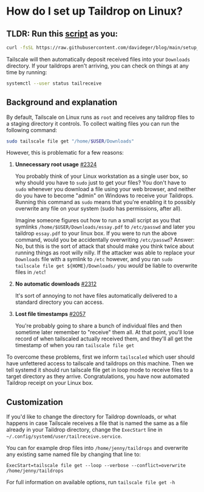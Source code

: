 # How do I set up Taildrop on Linux?

## TLDR: Run this [script](https://raw.githubusercontent.com/davideger/blog/main/setup_taildrop.sh) as you:

```sh
curl -fsSL https://raw.githubusercontent.com/davideger/blog/main/setup_taildrop.sh | sh
```

Tailscale will then automatically deposit received files into your
`Downloads` directory.  If your taildrops aren't arriving, you can
check on things at any time by running:

```sh
systemctl --user status tailreceive
```

## Background and explanation

By default, Tailscale on Linux runs as `root` and receives any taildrop
files to a staging directory it controls.  To collect waiting files
you can run the following command:

```sh
sudo tailscale file get "/home/$USER/Downloads"
```

However, this is problematic for a few reasons:

1. **Unnecessary root usage** [#2324](https://github.com/tailscale/tailscale/issues/2324)

   You probably think of your Linux workstation as a single user box, so
   why should you have to `sudo` just to get your files?  You don't
   have to `sudo` whenever you download a file using your web browser,
   and neither do you have to become "admin" on Windows to receive your
   Taildrops.  Running this command as `sudo` means that you're enabling
   it to possibly overwrite any file on your system (sudo has permissions,
   after all).

   Imagine someone figures out how to run a small script as you that
   symlinks `/home/$USER/Downloads/essay.pdf` to `/etc/passwd` and later
   you taildrop `essay.pdf` to your linux box.  If you were to run the
   above command, would you be accidentally overwriting `/etc/passwd`?
   Answer: No, but this is the sort of attack that should make you think
   twice about running things as root willy nilly.  If the attacker
   was able to replace your `Downloads` file with a symlink to `/etc`
   however, and you ran `sudo tailscale file get ${HOME}/Downloads/`
   you *would* be liable to overwrite files in `/etc`!


2. **No automatic downloads** [#2312](https://github.com/tailscale/tailscale/issues/2312)

   It's sort of annoying to not have files automatically delivered to
   a standard directory you can access.

3. **Lost file timestamps** [#2057](https://github.com/tailscale/tailscale/issues/2057)

   You're probably going to share a bunch of individual files and then
   sometime later remember to "receive" them all.  At that point, you'll
   lose record of when tailscaled actually received them, and they'll all
   get the timestamp of when you ran `tailscale file get`

To overcome these problems, first we inform `tailscaled` which
user should have unfettered access to tailscale and taildrops on this
machine.  Then we tell systemd it should run tailscale file get in
loop mode to receive files to a target directory as they arrive.
Congratulations, you have now automated Taildrop receipt on your Linux box.

## Customization

If you'd like to change the directory for Taildrop downloads, or what
happens in case Tailscale receives a file that is named the same as
a file already in your Taildrop directory, change the `ExecStart` line
in `~/.config/systemd/user/tailreceive.service`.

You can for example drop files into `/home/jenny/taildrops` and overwrite
any existing same named file by changing that line to:

```
ExecStart=tailscale file get --loop --verbose --conflict=overwrite /home/jenny/taildrops
```

For full information on available options, run `tailscale file get -h`
